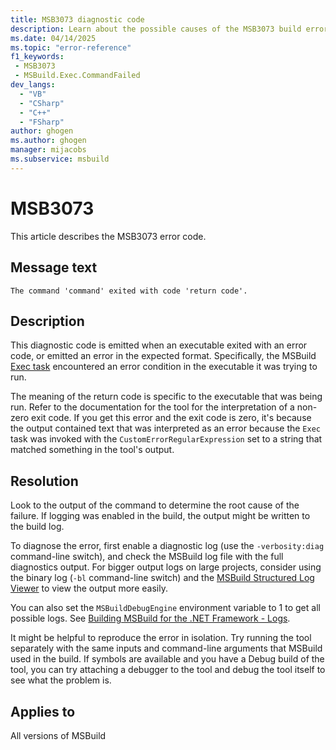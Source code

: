 ```yaml
---
title: MSB3073 diagnostic code
description: Learn about the possible causes of the MSB3073 build error and get troubleshooting tips.
ms.date: 04/14/2025
ms.topic: "error-reference"
f1_keywords:
 - MSB3073
 - MSBuild.Exec.CommandFailed
dev_langs:
  - "VB"
  - "CSharp"
  - "C++"
  - "FSharp"
author: ghogen
ms.author: ghogen
manager: mijacobs
ms.subservice: msbuild
---
```

# MSB3073

This article describes the MSB3073 error code.

## Message text

`The command 'command' exited with code 'return code'.`

## Description

This diagnostic code is emitted when an executable exited with an error code, or emitted an error in the expected format. Specifically, the MSBuild [Exec task](../exec-task.md) encountered an error condition in the executable it was trying to run.

The meaning of the return code is specific to the executable that was being run. Refer to the documentation for the tool for the interpretation of a non-zero exit code. If you get this error and the exit code is zero, it's because the output contained text that was interpreted as an error because the `Exec` task was invoked with the `CustomErrorRegularExpression` set to a string that matched something in the tool's output.

## Resolution

Look to the output of the command to determine the root cause of the failure. If logging was enabled in the build, the output might be written to the build log.

To diagnose the error, first enable a diagnostic log (use the `-verbosity:diag` command-line switch), and check the MSBuild log file with the full diagnostics output. For bigger output logs on large projects, consider using the binary log (`-bl` command-line switch) and the [MSBuild Structured Log Viewer](https://msbuildlog.com/) to view the output more easily.

You can also set the `MSBuildDebugEngine` environment variable to 1 to get all possible logs. See [Building MSBuild for the .NET Framework - Logs](https://github.com/dotnet/msbuild/blob/main/documentation/wiki/Building-Testing-and-Debugging-on-Full-Framework-MSBuild.md#logs).

It might be helpful to reproduce the error in isolation. Try running the tool separately with the same inputs and command-line arguments that MSBuild used in the build. If symbols are available and you have a Debug build of the tool, you can try attaching a debugger to the tool and debug the tool itself to see what the problem is.

## Applies to

All versions of MSBuild